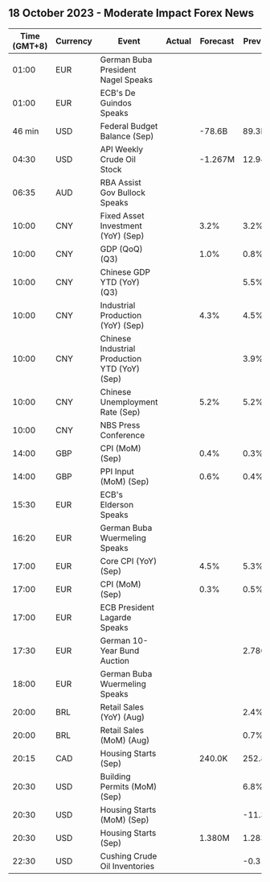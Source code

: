 ## 18 October 2023 - Moderate Impact Forex News

| Time (GMT+8) | Currency | Event | Actual | Forecast | Previous |
|------|----------|-------|--------|----------|----------|
| 01:00 | EUR | German Buba President Nagel Speaks |  |  |  |
| 01:00 | EUR | ECB's De Guindos Speaks |  |  |  |
| 46 min | USD | Federal Budget Balance (Sep) |  | -78.6B | 89.3B |
| 04:30 | USD | API Weekly Crude Oil Stock |  | -1.267M | 12.940M |
| 06:35 | AUD | RBA Assist Gov Bullock Speaks |  |  |  |
| 10:00 | CNY | Fixed Asset Investment (YoY) (Sep) |  | 3.2% | 3.2% |
| 10:00 | CNY | GDP (QoQ) (Q3) |  | 1.0% | 0.8% |
| 10:00 | CNY | Chinese GDP YTD (YoY) (Q3) |  |  | 5.5% |
| 10:00 | CNY | Industrial Production (YoY) (Sep) |  | 4.3% | 4.5% |
| 10:00 | CNY | Chinese Industrial Production YTD (YoY) (Sep) |  |  | 3.9% |
| 10:00 | CNY | Chinese Unemployment Rate (Sep) |  | 5.2% | 5.2% |
| 10:00 | CNY | NBS Press Conference |  |  |  |
| 14:00 | GBP | CPI (MoM) (Sep) |  | 0.4% | 0.3% |
| 14:00 | GBP | PPI Input (MoM) (Sep) |  | 0.6% | 0.4% |
| 15:30 | EUR | ECB's Elderson Speaks |  |  |  |
| 16:20 | EUR | German Buba Wuermeling Speaks |  |  |  |
| 17:00 | EUR | Core CPI (YoY) (Sep) |  | 4.5% | 5.3% |
| 17:00 | EUR | CPI (MoM) (Sep) |  | 0.3% | 0.5% |
| 17:00 | EUR | ECB President Lagarde Speaks |  |  |  |
| 17:30 | EUR | German 10-Year Bund Auction |  |  | 2.780% |
| 18:00 | EUR | German Buba Wuermeling Speaks |  |  |  |
| 20:00 | BRL | Retail Sales (YoY) (Aug) |  |  | 2.4% |
| 20:00 | BRL | Retail Sales (MoM) (Aug) |  |  | 0.7% |
| 20:15 | CAD | Housing Starts (Sep) |  | 240.0K | 252.8K |
| 20:30 | USD | Building Permits (MoM) (Sep) |  |  | 6.8% |
| 20:30 | USD | Housing Starts (MoM) (Sep) |  |  | -11.3% |
| 20:30 | USD | Housing Starts (Sep) |  | 1.380M | 1.283M |
| 22:30 | USD | Cushing Crude Oil Inventories |  |  | -0.319M |
